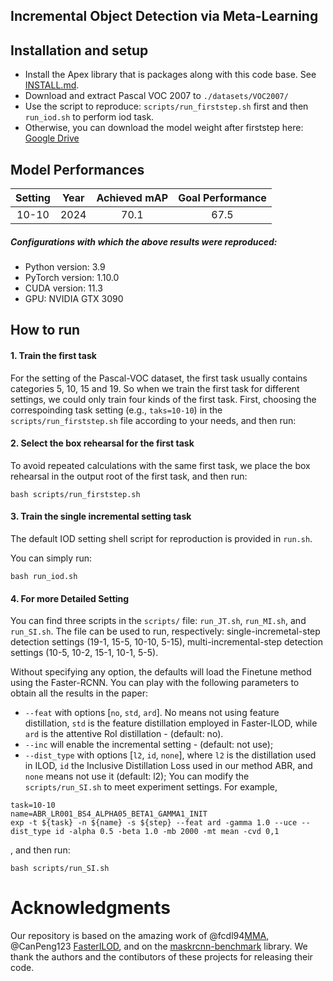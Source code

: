 ## Incremental Object Detection via Meta-Learning


## Installation and setup
- Install the Apex library that is packages along with this code base. See [INSTALL.md](INSTALL.md).
- Download and extract Pascal VOC 2007 to `./datasets/VOC2007/`
- Use the script to reproduce: `scripts/run_firststep.sh` first and then `run_iod.sh` to perform iod task.
- Otherwise, you can download the model weight after firststep here: [Google Drive](https://drive.google.com/file/d/1LH7OY-uMifl2gwCFEgm6U5h_Xfh1nPcH/view?usp=sharing)

## Model Performances

| Setting | Year |  Achieved mAP  | Goal Performance |
|:-------:|:----:|:--------------:|:----------------:|
|  10-10  | 2024 |      70.1      |       67.5       |



##### Configurations with which the above results were reproduced:
- Python version: 3.9
- PyTorch version: 1.10.0
- CUDA version: 11.3
- GPU: NVIDIA GTX 3090


## How to run
#### 1. Train the first task

For the setting of the Pascal-VOC dataset, the first task usually contains categories 5, 10, 15 and 19. 
So when we train the first task for different settings, we could only train four kinds of the first task.
First, choosing the correspoinding task setting (e.g., `taks=10-10`) in the `scripts/run_firststep.sh` file according to your needs, and then run:


#### 2. Select the box rehearsal for the first task

To avoid repeated calculations with the same first task, we place the box rehearsal in the output root of the first task, and then run:

``` shell script
bash scripts/run_firststep.sh
``` 

#### 3. Train the single incremental setting task

The default IOD setting shell script for reproduction is provided in `run.sh`.

You can simply run:
``` shell script
bash run_iod.sh
``` 

#### 4. For more Detailed Setting
You can find three scripts in the `scripts/` file: `run_JT.sh`,  `run_MI.sh`, and `run_SI.sh`. The file can be used to run, respectively: single-incremetal-step detection settings (19-1, 15-5, 10-10, 5-15), multi-incremental-step detection settings (10-5, 10-2, 15-1, 10-1, 5-5).

Without specifying any option, the defaults will load the Finetune method using the Faster-RCNN. 
You can play with the following parameters to obtain all the results in the paper:
- `--feat` with options [`no`, `std`, `ard`]. No means not using feature distillation, `std` is the feature distillation employed in Faster-ILOD, while `ard` is the attentive RoI distillation - (default: no).
- `--inc` will enable the incremental setting - (default: not use);
- `--dist_type` with options [`l2`, `id`, `none`], where `l2` is the distillation used in ILOD, `id` the Inclusive Distillation Loss used in our method ABR, and `none` means not use it (default: l2);
You can modify the `scripts/run_SI.sh` to meet experiment settings.
For example,
``` shell script
task=10-10
name=ABR_LR001_BS4_ALPHA05_BETA1_GAMMA1_INIT
exp -t ${task} -n ${name} -s ${step} --feat ard -gamma 1.0 --uce --dist_type id -alpha 0.5 -beta 1.0 -mb 2000 -mt mean -cvd 0,1
``` 
, and then run:

``` shell script
bash scripts/run_SI.sh
``` 




# Acknowledgments
Our repository is based on the amazing work of @fcdl94[MMA](https://github.com/fcdl94/MMA), @CanPeng123 [FasterILOD](https://github.com/CanPeng123/Faster-ILOD), and on the [maskrcnn-benchmark](https://github.com/facebookresearch/maskrcnn-benchmark) library. We thank the authors and the contibutors of these projects for releasing their code.
